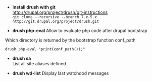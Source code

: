* **Install drush with git**   
http://drupal.org/project/drush/git-instructions   
```git clone --recursive --branch 7.x-5.x http://git.drupal.org/project/drush.git```


* **drush php-eval**
Allow to evaluate php code after drupal bootstrap   

Which directory is returned by the bootstrap function conf_path   
````
drush php-eval "print(conf_path());"
````

* **drush sa**   
List all site aliases defined

* **drush wd-list** Display last watchdod messages 